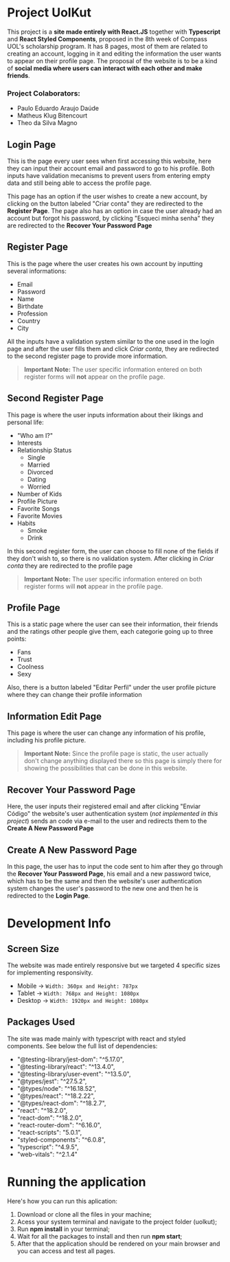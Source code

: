 # Project UolKut

This project is a **site made entirely with React.JS** together with **Typescript** and **React Styled Components**, proposed in the 8th week of Compass UOL's scholarship program. It has 8 pages, most of them are related to creating an account, logging in it and editing the information the user wants to appear on their profile page. The proposal of the website is to be a kind of **social media where users can interact with each other and make friends**.

### Project Colaborators:
- Paulo Eduardo Araujo Daúde 
- Matheus Klug Bitencourt
- Theo da Silva Magno

## Login Page

This is the page every user sees when first accessing this website, here they can input their account email and password to go to his profile. Both inputs have validation mecanisms to prevent users from entering empty data and still being able to access the profile page.

This page has an option if the user wishes to create a new account, by clicking on the button labeled "Criar conta" they are redirected to the **Register Page**. The page also has an option in case the user already had an account but forgot his password, by clicking "Esqueci minha senha" they are redirected to the **Recover Your Password Page**


## Register Page

This is the page where the user creates his own account by inputting several informations:
 - Email
 - Password
 - Name
 - Birthdate
 - Profession
 - Country
 - City


All the inputs have a validation system similar to the one used in the login page and after the user fills them and click *Criar conta*, they are redirected to the second register page to provide more information.
>**Important Note:** The user specific information entered on both register forms will **not** appear on the profile page.

## Second Register Page
This page is where the user inputs information about their likings and personal life:
- "Who am I?"
- Interests
- Relationship Status
   - Single
   - Married
  - Divorced
  - Dating
  - Worried
- Number of Kids
- Profile Picture
- Favorite Songs
- Favorite Movies
- Habits
  - Smoke
  - Drink

In this second register form, the user can choose to fill none of the fields if they don't wish to, so there is no validation system. After clicking in *Criar conta* they are redirected to the profile page
>**Important Note:** The user specific information entered on both register forms will **not** appear in the profile page.

## Profile Page

This is a static page where the user can see their information, their friends and the ratings other people give them, each categorie going up to three points:
- Fans
- Trust
- Coolness
- Sexy

Also, there is a button labeled "Editar Perfil" under the user profile picture where they can change their profile information

## Information Edit Page

This page is where the user can change any information of his profile, including his profile picture.
>**Important Note:** Since the profile page is static, the user actually don't change anything displayed there so this page is simply there for showing the possibilities that can be done in this website.

## Recover Your Password Page

Here, the user inputs their registered email and after clicking "Enviar Código" the website's user authentication system (*not implemented in this project*) sends an code via e-mail to the user and redirects them to the **Create A New Password Page**

## Create A New Password Page

In this page, the user has to input the code sent to him after they go through the **Recover Your Password Page**, his email and a new password twice, which has to be the same and then the website's user authentication system changes the user's password to the new one and then he is redirected to the **Login Page**.


# Development Info

## Screen Size 
The website was made entirely responsive but we targeted 4 specific sizes for implementing responsivity.
- Mobile → `Width: 360px and Height: 787px`
- Tablet → `Width: 768px and Height: 1080px`
- Desktop  → `Width: 1920px and Height: 1080px`

## Packages Used
The site was made mainly with typescript with react and styled components. See below the full list of dependencies:
- "@testing-library/jest-dom": "^5.17.0",
- "@testing-library/react": "^13.4.0",
- "@testing-library/user-event": "^13.5.0",
- "@types/jest": "^27.5.2",
- "@types/node": "^16.18.52",
- "@types/react": "^18.2.22",
- "@types/react-dom": "^18.2.7",
- "react": "^18.2.0",
- "react-dom": "^18.2.0",
- "react-router-dom": "^6.16.0",
- "react-scripts": "5.0.1",
- "styled-components": "^6.0.8",
- "typescript": "^4.9.5",
- "web-vitals": "^2.1.4"

# Running the application
Here's how you can run this aplication:
1. Download or clone all the files in your machine;
2. Acess your system terminal and navigate to the project folder (uolkut);
3. Run **npm install** in your terminal;
4. Wait for all the packages to install and then run **npm start**;
5. After that the application should be rendered on your main browser and you can access and test all pages.
